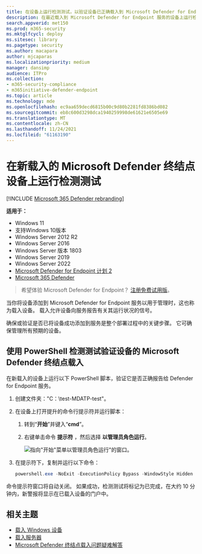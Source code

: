 ```yaml
---
title: 在设备上运行检测测试，以验证设备已正确载入到 Microsoft Defender for Endpoint
description: 在最近载入到 Microsoft Defender for Endpoint 服务的设备上运行检测测试脚本，以验证是否正确添加了该脚本。
search.appverid: met150
ms.prod: m365-security
ms.mktglfcycl: deploy
ms.sitesec: library
ms.pagetype: security
ms.author: macapara
author: mjcaparas
ms.localizationpriority: medium
manager: dansimp
audience: ITPro
ms.collection:
- m365-security-compliance
- m365initiative-defender-endpoint
ms.topic: article
ms.technology: mde
ms.openlocfilehash: ec9aa659decd6815b00c9d80b2281fd8386bd082
ms.sourcegitcommit: eb8c600d3298dca1940259998de61621e6505e69
ms.translationtype: MT
ms.contentlocale: zh-CN
ms.lasthandoff: 11/24/2021
ms.locfileid: "61163190"
---
```

# <a name="run-a-detection-test-on-a-newly-onboarded-microsoft-defender-for-endpoint-device"></a>在新载入的 Microsoft Defender 终结点设备上运行检测测试

[!INCLUDE [Microsoft 365 Defender rebranding](../../includes/microsoft-defender.md)]


**适用于：**
- Windows 11
- 支持Windows 10版本
- Windows Server 2012 R2
- Windows Server 2016
- Windows Server 版本 1803
- Windows Server 2019
- Windows Server 2022
- [Microsoft Defender for Endpoint 计划 2](https://go.microsoft.com/fwlink/?linkid=2154037)
- [Microsoft 365 Defender](https://go.microsoft.com/fwlink/?linkid=2118804)

> 希望体验 Microsoft Defender for Endpoint？ [注册免费试用版](https://signup.microsoft.com/create-account/signup?products=7f379fee-c4f9-4278-b0a1-e4c8c2fcdf7e&ru=https://aka.ms/MDEp2OpenTrial?ocid=docs-wdatp-exposedapis-abovefoldlink)。

当你将设备添加到 Microsoft Defender for Endpoint 服务以用于管理时，这也称为载入设备。 载入允许设备向服务报告有关其运行状况的信号。

确保或验证是否已将设备成功添加到服务是整个部署过程中的关键步骤。 它可确保管理所有预期的设备。 

## <a name="verify-microsoft-defender-for-endpoint-onboarding-of-a-device-using-a-powershell-detection-test"></a>使用 PowerShell 检测测试验证设备的 Microsoft Defender 终结点载入

在新载入的设备上运行以下 PowerShell 脚本，验证它是否正确报告给 Defender for Endpoint 服务。

1. 创建文件夹："C：\test-MDATP-test"。
2. 在设备上打开提升的命令行提示符并运行脚本：

   1. 转到“**开始**”并键入“**cmd**”。

   1. 右键单击命令 **提示符** ，然后选择 **以管理员角色运行**。

      ![指向"开始"菜单以管理员角色运行"的窗口。](images/run-as-admin.png)

3. 在提示符下，复制并运行以下命令：

   ```powershell
   powershell.exe -NoExit -ExecutionPolicy Bypass -WindowStyle Hidden $ErrorActionPreference = 'silentlycontinue';(New-Object System.Net.WebClient).DownloadFile('http://127.0.0.1/1.exe', 'C:\\test-MDATP-test\\invoice.exe');Start-Process 'C:\\test-MDATP-test\\invoice.exe'
   ```

命令提示符窗口将自动关闭。 如果成功，检测测试将标记为已完成，在大约 10 分钟内，新警报将显示在已载入设备的门户中。

## <a name="related-topics"></a>相关主题

- [载入 Windows 设备](configure-endpoints.md)
- [载入服务器](configure-server-endpoints.md)
- [Microsoft Defender 终结点载入问题疑难解答](/microsoft-365/security/defender-endpoint/troubleshoot-onboarding)
